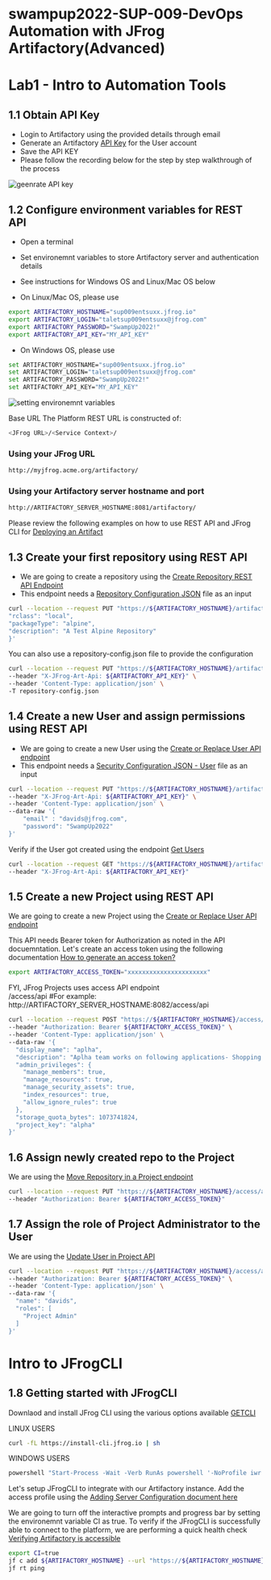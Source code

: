 # swampup2022-SUP-009-DevOps Automation with JFrog Artifactory(Advanced) 
# Lab1 - Intro to Automation Tools


## 1.1 Obtain API Key 
- Login to Artifactory using the provided details through email
- Generate an Artifactory [API Key](https://www.jfrog.com/confluence/display/JFROG/User+Profile#UserProfile-APIKey) for the User account
- Save the API KEY
- Please follow the recording below for the step by step walkthrough of the process

![geenrate API key](https://i.imgur.com/ElFGv6b.gif)

## 1.2 Configure environment variables for REST API

- Open a terminal
- Set environemnt variables to store Artifactory server and authentication details 
- See instructions for Windows OS and Linux/Mac OS below

- On Linux/Mac OS, please use
```bash
export ARTIFACTORY_HOSTNAME="sup009entsuxx.jfrog.io"
export ARTIFACTORY_LOGIN="taletsup009entsuxx@jfrog.com"
export ARTIFACTORY_PASSWORD="SwampUp2022!"
export ARTIFACTORY_API_KEY="MY_API_KEY"
```

- On Windows OS, please use
```bash
set ARTIFACTORY_HOSTNAME="sup009entsuxx.jfrog.io"
set ARTIFACTORY_LOGIN="taletsup009entsuxx@jfrog.com"
set ARTIFACTORY_PASSWORD="SwampUp2022!"
set ARTIFACTORY_API_KEY="MY_API_KEY"
```
![setting environemnt variables](https://i.imgur.com/BastCGE.gif)


Base URL
The Platform REST URL is constructed of: 
```bash
<JFrog URL>/<Service Context>/
```

### Using your JFrog URL 
```bash
http://myjfrog.acme.org/artifactory/
```

### Using your Artifactory server hostname and port
```bash
http://ARTIFACTORY_SERVER_HOSTNAME:8081/artifactory/
```

Please review the following examples on how to use REST API and JFrog CLI for [Deploying an Artifact](https://www.jfrog.com/confluence/display/JFROG/Artifactory+REST+API#ArtifactoryRESTAPI-Example-DeployinganArtifact)

## 1.3 Create your first repository using REST API 
- We are going to create a repository using the [Create Repository REST API Endpoint](https://www.jfrog.com/confluence/display/JFROG/Artifactory+REST+API#ArtifactoryRESTAPI-CreateRepository)
- This endpoint needs a [Repository Configuration JSON](https://www.jfrog.com/confluence/display/JFROG/Repository+Configuration+JSON) file as an input

```bash
curl --location --request PUT "https://${ARTIFACTORY_HOSTNAME}/artifactory/api/repositories/teamA-alpine-dev-local" --header "X-JFrog-Art-Api: ${ARTIFACTORY_API_KEY}" --header 'Content-Type: application/json' --data-raw '{
"rclass": "local",
"packageType": "alpine",
"description": "A Test Alpine Repository"
}'
```
You can also use a repository-config.json file to provide the configuration 

```bash
curl --location --request PUT "https://${ARTIFACTORY_HOSTNAME}/artifactory/api/repositories/teamB-alpine-dev-local" \
--header "X-JFrog-Art-Api: ${ARTIFACTORY_API_KEY}" \
--header 'Content-Type: application/json' \
-T repository-config.json
```

## 1.4 Create a new User and assign permissions using REST API  
- We are going to create a new User using the [Create or Replace User API endpoint](https://www.jfrog.com/confluence/display/JFROG/Artifactory+REST+API#ArtifactoryRESTAPI-CreateorReplaceUser)
- This endpoint needs a [Security Configuration JSON - User](https://www.jfrog.com/confluence/display/JFROG/Security+Configuration+JSON#SecurityConfigurationJSON-application/vnd.org.jfrog.artifactory.security.User+json) file as an input

```bash
curl --location --request PUT "https://${ARTIFACTORY_HOSTNAME}/artifactory/api/security/users/davids" \
--header "X-JFrog-Art-Api: ${ARTIFACTORY_API_KEY}" \
--header 'Content-Type: application/json' \
--data-raw '{
	"email" : "davids@jfrog.com",
    "password": "SwampUp2022"
}'
```

Verify if the User got created using the endpoint [Get Users](https://www.jfrog.com/confluence/display/JFROG/Artifactory+REST+API#ArtifactoryRESTAPI-GetUsers)
```bash
curl --location --request GET "https://${ARTIFACTORY_HOSTNAME}/artifactory/api/security/users" \
--header "X-JFrog-Art-Api: ${ARTIFACTORY_API_KEY}"

```
## 1.5 Create a new Project using REST API 
We are going to create a new Project using the [Create or Replace User API endpoint](https://www.jfrog.com/confluence/display/JFROG/Artifactory+REST+API#ArtifactoryRESTAPI-AddaNewProject)

This API needs Bearer token for Authorization as noted in the API docuemntation. Let's create an access token using the following documentation [How to generate an access token?](https://jfrog.com/knowledge-base/how-to-generate-an-access-token-video/#:~:text=So%20once%20you're%20logged,option%20to%20generate%20admin%20tokens.)

```bash
export ARTIFACTORY_ACCESS_TOKEN="xxxxxxxxxxxxxxxxxxxxxx"
```
FYI, JFrog Projects uses access API endpoint  
<JFrog Base URL>/access/api
#For example:
http://ARTIFACTORY_SERVER_HOSTNAME:8082/access/api

```bash
curl --location --request POST "https://${ARTIFACTORY_HOSTNAME}/access/api/v1/projects" \
--header "Authorization: Bearer ${ARTIFACTORY_ACCESS_TOKEN}" \
--header 'Content-Type: application/json' \
--data-raw '{
  "display_name": "aplha",
  "description": "Aplha team works on following applications- Shopping cart",
  "admin_privileges": {
    "manage_members": true,
    "manage_resources": true,
    "manage_security_assets": true,
    "index_resources": true,
    "allow_ignore_rules": true
  },
  "storage_quota_bytes": 1073741824,
  "project_key": "alpha"
}'
```

## 1.6 Assign newly created repo to the Project 
We are using the [Move Repository in a Project endpoint](https://www.jfrog.com/confluence/display/JFROG/Artifactory+REST+API#ArtifactoryRESTAPI-MoveRepositoryinaProject)
```bash
curl --location --request PUT "https://${ARTIFACTORY_HOSTNAME}/access/api/v1/projects/_/attach/repositories/teamA-alpine-dev-local/alpha?force=false" \
--header "Authorization: Bearer ${ARTIFACTORY_ACCESS_TOKEN}"
```
## 1.7 Assign the role of Project Administrator to the User 
 We are using the [Update User in Project API](https://www.jfrog.com/confluence/display/JFROG/Artifactory+REST+API#ArtifactoryRESTAPI-UpdateUserinProject)

```bash
curl --location --request PUT "https://${ARTIFACTORY_HOSTNAME}/access/api/v1/projects/alpha/users/davids" \
--header "Authorization: Bearer ${ARTIFACTORY_ACCESS_TOKEN}" \
--header 'Content-Type: application/json' \
--data-raw '{
  "name": "davids",
  "roles": [
    "Project Admin"
  ]
}'
```

# Intro to JFrogCLI 
## 1.8 Getting started with JFrogCLI 
Downlaod and install JFrog CLI using the various options available [GETCLI](https://jfrog.com/getcli/)

LINUX USERS 
```bash
curl -fL https://install-cli.jfrog.io | sh
```
WINDOWS USERS 

```bash
powershell "Start-Process -Wait -Verb RunAs powershell '-NoProfile iwr https://releases.jfrog.io/artifactory/jfrog-cli/v2-jf/[RELEASE]/jfrog-cli-windows-amd64/jf.exe -OutFile $env:SYSTEMROOT\system32\jf.exe'" ; jf setup
```
Let's setup JFrogCLI to integrate with our Artifactory instance. Add the access profile using the [Adding Server Configuration document here](https://www.jfrog.com/confluence/display/CLI/JFrog+CLI#JFrogCLI-AddingandEditingConfiguredServers)

We are going to turn off the interactive prompts and progress bar by setting the environemnt variable CI as true. To verify if the JFrogCLI is successfully able to connect to the platform, we are performing a quick health check [Verifying Artifactory is accessible](https://www.jfrog.com/confluence/display/CLI/CLI+for+JFrog+Artifactory#CLIforJFrogArtifactory-VerifyingArtifactoryisAccessible)

```bash
export CI=true 
jf c add ${ARTIFACTORY_HOSTNAME} --url "https://${ARTIFACTORY_HOSTNAME}" --access-token ${ARTIFACTORY_ACCESS_TOKEN}
jf rt ping
```